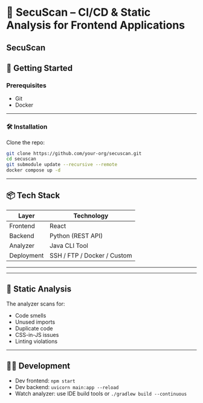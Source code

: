 # 🚀 SecuScan – CI/CD & Static Analysis for Frontend Applications

**SecuScan**
---

## 🚀 Getting Started

### Prerequisites

* Git
* Docker

---

### 🛠️ Installation

Clone the repo:

```bash
git clone https://github.com/your-org/secuscan.git
cd secuscan
git submodule update --recursive --remote
docker compose up -d
```

---

## 📦 Tech Stack

| Layer      | Technology                        |
| ---------- | --------------------------------- |
| Frontend   | React                             |
| Backend    | Python (REST API)                 |
| Analyzer   | Java CLI Tool                     |
| Deployment | SSH / FTP / Docker / Custom       |

---
---

## 🧪 Static Analysis

The analyzer scans for:

* Code smells
* Unused imports
* Duplicate code
* CSS-in-JS issues
* Linting violations
---

## 👨‍💻 Development

* Dev frontend: `npm start`
* Dev backend: `uvicorn main:app --reload`
* Watch analyzer: use IDE build tools or `./gradlew build --continuous`
